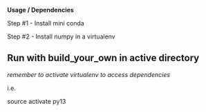 
**Usage / Dependencies**

Step #1 - Install mini conda

Step #2 - Install numpy in a virtualenv

Run with build_your_own in active directory 
-------------------------------------------

*remember to activate virtualenv to access dependencies*

i.e.

source activate py13



